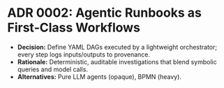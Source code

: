# ADR 0002: Agentic Runbooks as First‑Class Workflows

- **Decision:** Define YAML DAGs executed by a lightweight orchestrator; every step logs inputs/outputs to provenance.
- **Rationale:** Deterministic, auditable investigations that blend symbolic queries and model calls.
- **Alternatives:** Pure LLM agents (opaque), BPMN (heavy).
